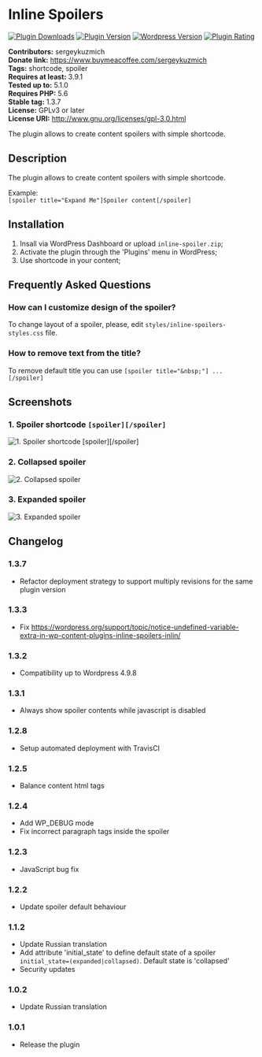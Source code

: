 # Inline Spoilers #

[![Plugin Downloads](https://img.shields.io/wordpress/plugin/dt/inline-spoilers.svg)](https://wordpress.org/plugins/inline-spoilers/)
[![Plugin Version](https://img.shields.io/wordpress/plugin/v/inline-spoilers.svg)](https://wordpress.org/plugins/inline-spoilers/)
[![Wordpress Version](https://img.shields.io/wordpress/v/inline-spoilers.svg)](https://wordpress.org/plugins/inline-spoilers/)
[![Plugin Rating](https://img.shields.io/wordpress/plugin/r/inline-spoilers.svg)](https://wordpress.org/plugins/inline-spoilers/)

**Contributors:** sergeykuzmich  
**Donate link:** https://www.buymeacoffee.com/sergeykuzmich  
**Tags:** shortcode, spoiler  
**Requires at least:** 3.9.1  
**Tested up to:** 5.1.0  
**Requires PHP:** 5.6  
**Stable tag:** 1.3.7  
**License:** GPLv3 or later  
**License URI:** http://www.gnu.org/licenses/gpl-3.0.html  

The plugin allows to create content spoilers with simple shortcode.

## Description ##

The plugin allows to create content spoilers with simple shortcode.

Example:  
`[spoiler title="Expand Me"]Spoiler content[/spoiler]`

## Installation ##

1. Insall via WordPress Dashboard or upload `inline-spoiler.zip`;
2. Activate the plugin through the 'Plugins' menu in WordPress;
3. Use shortcode in your content;

## Frequently Asked Questions ##

### How can I customize design of the spoiler? ###
To change layout of a spoiler, please, edit `styles/inline-spoilers-styles.css` file.

### How to remove text from the title? ###
To remove default title you can use
`
[spoiler title="&nbsp;"]
...
[/spoiler]
`

## Screenshots ##

### 1. Spoiler shortcode `[spoiler][/spoiler]` ###
![1. Spoiler shortcode `[spoiler][/spoiler]`](http://ps.w.org/inline-spoilers/assets/screenshot-1.png)

### 2. Collapsed spoiler ###
![2. Collapsed spoiler](http://ps.w.org/inline-spoilers/assets/screenshot-2.png)

### 3. Expanded spoiler ###
![3. Expanded spoiler](http://ps.w.org/inline-spoilers/assets/screenshot-3.png)


## Changelog ##

### 1.3.7 ###
* Refactor deployment strategy to support multiply revisions for the same plugin version

### 1.3.3 ###
* Fix https://wordpress.org/support/topic/notice-undefined-variable-extra-in-wp-content-plugins-inline-spoilers-inlin/

### 1.3.2 ###
* Compatibility up to Wordpress 4.9.8

### 1.3.1 ###
* Always show spoiler contents while javascript is disabled

### 1.2.8 ###
* Setup automated deployment with TravisCI

### 1.2.5 ###
* Balance content html tags

### 1.2.4 ###
* Add WP_DEBUG mode
* Fix incorrect paragraph tags inside the spoiler

### 1.2.3 ###
* JavaScript bug fix

### 1.2.2 ###
* Update spoiler default behaviour

### 1.1.2 ###
* Update Russian translation
* Add attribute 'initial_state' to define default state of a spoiler `initial_state=(expanded|collapsed)`. Default state is 'collapsed'
* Security updates

### 1.0.2 ###
* Update Russian translation

### 1.0.1 ###
* Release the plugin 
